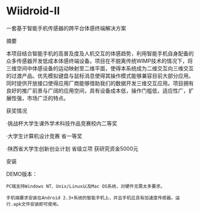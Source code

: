 Wiidroid-II
===========
一套基于智能手机传感器的跨平台体感终端解决方案

摘要


  本项目结合智能手机的高普及度及人机交互的体感趋势，利用智能手机自身配备的众多传感器开发低成本体感终端设备。项目在不脱离传统WIMP技术的情况下，将三维空间中体感设备的运动映射至二维平面，使得本系统成为二维交互向三维交互的过渡产品。优先模拟键盘与鼠标消息使得其操作模式能够兼容目前大部分应用。同时提供开放接口使得应用厂商能够借助我们的数据开发三维交互应用。项目拥有良好的推广前景与广阔的应用空间，具有设备成本低，操作门槛低，适应性广，扩展性强，市场广泛的特点。


获奖情况


  ·挑战杯大学生课外学术科技作品竞赛校内二等奖

  ·大学生计算机设计竞赛 省一等奖

  ·陕西省大学生创新创业计划 省级立项 获研究资金5000元


安装


  DEMO版本：

    PC端支持Windows NT、Unix/Linux以及Mac OS系统，对硬件无需太多要求。

    手机端要求安装在Android 2.3+系统的智能手机上，并且手机应具有加速度传感器。运行.apk文件安装即可使用。
